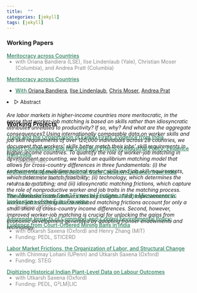 ```yaml
---
title:  ""
categories: [jekyll]
tags: [jekyll]
---
```


### Working Papers

<a href="{{site.baseurl}}/files/Papers/BKLMP2024_04_15.pdf" style="color:#2c7e5a;font-weight: 500;"> Meritocracy across Countries
</a>
<ul>
  <li style="margin-top: -15px;font-size: 14px;color:#848884;">with Oriana Bandiera (LSE), Ilse Lindenlaub (Yale), Christian Moser (Columbia), and Andrea Pratt (Columbia)
  </li>
</ul>


<a href="{{site.baseurl}}/files/Papers/BKLMP2024_04_15.pdf" style="color:#2c7e5a;font-weight: 500;"> Meritocracy across Countries
<ul>
<li style="font-size: 14px">With <a href="https://www.orianabandiera.net" target="_blank">Oriana Bandiera</a>, <a href="https://sites.google.com/site/ilselindenlaub/" target="_blank">Ilse Lindenlaub</a>, <a href="https://www.economoser.com" target="_blank">Chris Moser</a>, <a href="https://www.columbia.edu/~ap3116/" target="_blank">Andrea Prat</a></h6>
  </li>
</ul>
    <li><span class="abstract-toggle" data-abstract-id="BKMLP_abstract">▷ Abstract</span> 
    </li>
</ul> 
<div id="BKMLP_abstract" class="abstract" style="max-height: 0;">
    <h6>Are labor markets in higher-income countries more meritocratic, in the sense that worker-job matching is based on skills rather than idiosyncratic attributes unrelated to productivity? If so, why? And what are the aggregate consequences? Using internationally comparable data on worker skills and job skill requirements of over 120,000 individuals across 28 countries, we document that workers' skills better match their jobs' skill requirements in higher-income countries. To quantify the role of worker-job matching in development accounting, we build an equilibrium matching model that allows for cross-country differences in three fundamentals: (i) the endowments of multidimensional worker skills and job skill requirements, which determine match feasibility; (ii) technology, which determines the returns to matching; and (iii) idiosyncratic matching frictions, which capture the role of nonproductive worker and job traits in the matching process. The estimated model delivers two key insights. First, improvements in worker-job matching due to reduced matching frictions account for only a small share of cross-country income differences. Second, however, improved worker-job matching is crucial for unlocking the gains from economic development generated by adopting frontier endowments and technology. </h6>
</div>

### Working Projects

<a href= "" style="color:#2c7e5a;font-weight: 500;">Trade and the Organization of Family Firms: Evidence from India 
</a>

<a href= "" style="color:#2c7e5a;font-weight: 500;">Import Competition and the Long Run Effects of Industrial Policy: Evidence from India 
</a>
<ul>
  <li style="margin-top: -15px;font-size: 14px;color:#848884;">Funding: IGC
  </li>
</ul>

<a href= "" style="color:#2c7e5a;font-weight: 500;"> Artificial Intelligence and Judicial State Capacity: Evidence from India 
</a>
<ul>
  <li style="margin-top: -15px;font-size: 14px;color:#848884;">with Utkarsh Saxena (Oxford) </li>
  <li style="font-size: 14px;color:#848884;">Funding: IGC</li>
</ul>

<a href="" style="color:#2c7e5a;font-weight: 500;">How Much do Firms Save? Financial Frictions and the Microeconomic Implications of the Euler Equation
</a>
<ul>
  <li style="margin-top: -15px;font-size: 14px;color:#848884;">Funding: STEG
  </li>
</ul>

<a href="" style="color:#2c7e5a;font-weight: 500;">Aggregate Impacts of Command-and-Control Environmental Policy: Evidence from Court-Ordered Mining Bans in India
</a>
<ul>
  <li style="margin-top: -15px;font-size: 14px;color:#848884;">with Utkarsh Saxena (Oxford) and Henry Zhang (MIT)
  </li>
  <li style="font-size: 14px;color:#848884;">Funding: PEDL, STICERD
  </li>
</ul>

<a href="" style="color:#2c7e5a;font-weight: 500;">Labor Market Frictions, the Organization of Labor, and Structural Change 
</a>
<ul>
  <li style="margin-top: -15px;font-size: 14px;color:#848884;">with Chinmay Lohani (UPenn) and Utkarsh Saxena (Oxford)
  </li>
  <li style="font-size: 14px;color:#848884;">Funding: STEG
  </li>
</ul>

<a href="" style="color:#2c7e5a;font-weight: 500;">Digitizing Historical Indian Plant-Level Data on Labour Outcomes 
</a>
<ul>
  <li style="margin-top: -15px;font-size: 14px;color:#848884;">with Utkarsh Saxena (Oxford)
  </li>
  <li style="font-size: 14px;color:#848884;">Funding: PEDL, G²LM|LIC</li>
</ul>

<!-- 
### Publications
- forth, <a href="{{site.baseurl}}/files/aeri_NN/aeri_NN.pdf" style="color:#e25440;font-weight: bold;">Using TITLE</a>, ***JOURNAL***&nbsp;&nbsp;&nbsp;&#10098;[git](https://github.com/thomas9t/spatial-econ-cnn)&#10099;
    * AUTHORS
<br/>
<br/>
- 2022, <a href="{{site.baseurl}}/files/are_EITR/tradewar_1203.pdf" style="color:#e25440;font-weight: bold;">TITLE</a>, ***JOURNAL***
    - AUTHOR
  * [Economist](https://www.economist.com/finance-and-economics/2022/01/01/new-research-counts-the-costs-of-the-sino-american-trade-war) 
<br/>
<br/>
### Chapters & Policy Notes 
- <a style="display: block; color:#848884; margin-top: -15px">  with Utkarsh Saxena (Oxford) </a>
- <a style="display: block; color:#848884; margin-top: -15px">  Funding: PEDL, G²LM|LIC </a> 
<br/>-->
